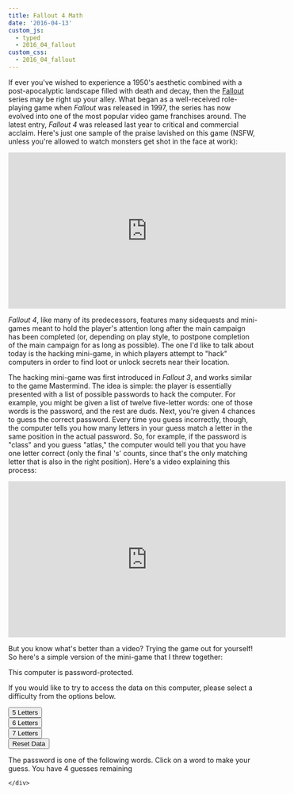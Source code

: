 ```yaml
---
title: Fallout 4 Math
date: '2016-04-13'
custom_js: 
  - typed
  - 2016_04_fallout
custom_css: 
  - 2016_04_fallout
---
```

If ever you've wished to experience a 1950's aesthetic combined with a post-apocalyptic landscape filled with death and decay, then the <a href="https://en.wikipedia.org/wiki/Fallout_(series)" target="_blank">Fallout</a> series may be right up your alley. What began as a well-received role-playing game when _Fallout_ was released in 1997, the series has now evolved into one of the most popular video game franchises around. The latest entry, _Fallout 4_ was released last year to critical and commercial acclaim. Here's just one sample of the praise lavished on this game (NSFW, unless you're allowed to watch monsters get shot in the face at work):

<iframe width="560" height="315" src="https://www.youtube.com/embed/o-1h373RYDc" frameborder="0" allowfullscreen class="mgp-youtube"></iframe>

_Fallout 4_, like many of its predecessors, features many sidequests and mini-games meant to hold the player's attention long after the main campaign has been completed (or, depending on play style, to postpone completion of the main campaign for as long as possible). The one I'd like to talk about today is the hacking mini-game, in which players attempt to "hack" computers in order to find loot or unlock secrets near their location.

The hacking mini-game was first introduced in _Fallout 3_, and works similar to the game Mastermind. The idea is simple: the player is essentially presented with a list of possible passwords to hack the computer. For example, you might be given a list of twelve five-letter words: one of those words is the password, and the rest are duds. Next, you're given 4 chances to guess the correct password. Every time you guess incorrectly, though, the computer tells you how many letters in your guess match a letter in the same position in the actual password. So, for example, if the password is "class" and you guess "atlas," the computer would tell you that you have one letter correct (only the final 's' counts, since that's the only matching letter that is also in the right position). Here's a video explaining this process:

<iframe width="560" height="315" src="https://www.youtube.com/embed/uxwfWfFwVFw" frameborder="0" allowfullscreen class="mgp-youtube"></iframe>

But you know what's better than a video? Trying the game out for yourself! So here's a simple version of the mini-game that I threw together:

<div id="terminal">
  <div id="terminal-body">
    <div id="start-area">
      <p>This computer is password-protected.</p>
      <p>If you would like to try to access the data on this computer, please select a difficulty from the options below.</p>
      <div class="row">
        <div class="col-xs-6">
          <button class="btn btn-terminal btn-block" data-idx="0">5 Letters</button>
        </div>
        <div class="col-xs-6 text-center"><div class="win-summary"></div></div>
      </div>
      <div class="row">
        <div class="col-xs-6">
          <button class="btn btn-terminal btn-block" data-idx="1">6 Letters</button>
        </div>
        <div class="col-xs-6 text-center"><div class="win-summary"></div></div>
      </div>
      <div class="row">
        <div class="col-xs-6">
          <button class="btn btn-terminal btn-block" data-idx="2">7 Letters</button>
        </div>
        <div class="col-xs-6 text-center"><div class="win-summary"></div></div>
      </div>
      <div class="row">
        <div class="col-xs-8 col-xs-offset-2">
          <button class="btn btn-terminal btn-block" id="reset-terminal">Reset Data</button> 
        </div>
      </div>
    </div>
    <div id="game-area">
      <div id="typed-text">
        <p id="terminal-text">
          <span>The password is one of the following words. Click on a word to make your guess. You have <span class="guess-count">4</span> guesses remaining</span>
        </p>
      </div>
      <div id="typed"></div>

    </div>
  </div>  
</div>